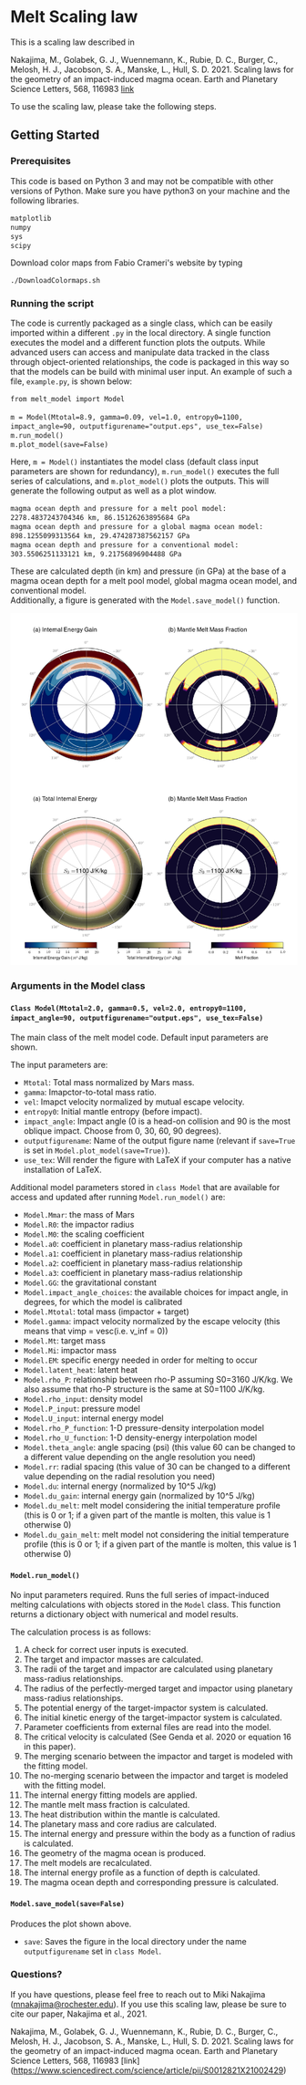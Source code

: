 # Melt Scaling law 

This is a scaling law described in 

Nakajima, M., Golabek, G. J., Wuennemann, K., Rubie, D. C., Burger, C., Melosh, H. J., Jacobson, S. A., Manske, L., Hull, S. D. 2021. Scaling laws for the geometry of an impact-induced magma ocean. Earth and Planetary Science Letters, 568, 116983 [link](https://www.sciencedirect.com/science/article/pii/S0012821X21002429)

To use the scaling law, please take the following steps.

## Getting Started


### Prerequisites

This code is based on Python 3 and may not be compatible with other versions of Python. Make sure you have python3 on your machine and the following libraries.

```
matplotlib
numpy
sys
scipy

```

Download color maps from Fabio Crameri's website by typing

```
./DownloadColormaps.sh 
```


### Running the script

The code is currently packaged as a single class, which can be easily imported within a different `.py` in the local directory.
A single function executes the model and a different function plots the outputs. While advanced users can access and manipulate data tracked in the class through object-oriented relationships, the code is packaged in this way so that the models can be build with minimal user input.
An example of such a file, `example.py`, is shown below:

```
from melt_model import Model

m = Model(Mtotal=8.9, gamma=0.09, vel=1.0, entropy0=1100, impact_angle=90, outputfigurename="output.eps", use_tex=False)
m.run_model()
m.plot_model(save=False)
```

Here, `m = Model()` instantiates the model class (default class input parameters are shown for redundancy), `m.run_model()` executes the full series of calculations, and `m.plot_model()` plots the outputs.
This will generate the following output as well as a plot window.

```
magma ocean depth and pressure for a melt pool model: 2278.4837243704346 km, 86.15126263895684 GPa
magma ocean depth and pressure for a global magma ocean model: 898.1255099313564 km, 29.474287387562157 GPa
magma ocean depth and pressure for a conventional model: 303.5506251133121 km, 9.21756896904488 GPa
```

These are calculated depth (in km) and pressure (in GPa) at the base of a magma ocean depth for a melt pool model, global magma ocean model, and conventional model. <br />
Additionally, a figure is generated with the `Model.save_model()` function. <br />

![output.png](https://github.com/mikinakajima/MeltScalingLaw/blob/master/output.png)

### Arguments in the Model class

#### `Class Model(Mtotal=2.0, gamma=0.5, vel=2.0, entropy0=1100, impact_angle=90, outputfigurename="output.eps", use_tex=False)`
The main class of the melt model code. Default input parameters are shown.

The input parameters are:
- `Mtotal`: Total mass normalized by Mars mass.
- `gamma`: Imapctor-to-total mass ratio.
- `vel`: Imapct velocity normalized by mutual escape velocity.
- `entropy0`: Initial mantle entropy (before impact).
- `impact_angle`: Impact angle (0 is a head-on collision and 90 is the most oblique impact. Choose from 0, 30, 60, 90 degrees).
- `outputfigurename`: Name of the output figure name (relevant if `save=True` is set in `Model.plot_model(save=True)`).
- `use_tex`: Will render the figure with LaTeX if your computer has a native installation of LaTeX.

Additional model parameters stored in `class Model` that are available for access and updated after running `Model.run_model()` are:
- `Model.Mmar`: the mass of Mars
- `Model.R0`: the impactor radius
- `Model.M0`: the scaling coefficient
- `Model.a0`: coefficient in planetary mass-radius relationship
- `Model.a1`: coefficient in planetary mass-radius relationship
- `Model.a2`: coefficient in planetary mass-radius relationship
- `Model.a3`: coefficient in planetary mass-radius relationship
- `Model.GG`: the gravitational constant
- `Model.impact_angle_choices`: the available choices for impact angle, in degrees, for which the model is calibrated
- `Model.Mtotal`: total mass (impactor + target)
- `Model.gamma`: impact velocity normalized by the escape velocity (this means that vimp = vesc(i.e. v_inf = 0))
- `Model.Mt`: target mass
- `Model.Mi`: impactor mass
- `Model.EM`: specific energy needed in order for melting to occur
- `Model.latent_heat`: latent heat
- `Model.rho_P`: relationship between rho-P assuming S0=3160 J/K/kg. We also assume that rho-P structure is the same at S0=1100 J/K/kg.
- `Model.rho_input`: density model
- `Model.P_input`: pressure model
- `Model.U_input`: internal energy model
- `Model.rho_P_function`: 1-D pressure-density interpolation model
- `Model.rho_U_function`:  1-D density-energy interpolation model
- `Model.theta_angle`: angle spacing (psi) (this value 60 can be changed to a different value depending on the angle resolution you need)
- `Model.rr`: radial spacing (this value of 30 can be changed to a different value depending on the radial resolution you need)
- `Model.du`: internal energy (normalized by 10^5 J/kg)
- `Model.du_gain`: internal energy gain (normalized by 10^5 J/kg)
- `Model.du_melt`: melt model considering the initial temperature profile (this is 0 or 1; if a given part of the mantle is molten, this value is 1 otherwise 0)
- `Model.du_gain_melt`: melt model not considering the initial temperature profile (this is 0 or 1; if a given part of the mantle is molten, this value is 1 otherwise 0)

#### `Model.run_model()`

No input parameters required. Runs the full series of impact-induced melting calculations with objects stored in the `Model` class.
This function returns a dictionary object with numerical and model results.

The calculation process is as follows:
1. A check for correct user inputs is executed.
2. The target and impactor masses are calculated.
3. The radii of the target and impactor are calculated using planetary mass-radius relationships.
4. The radius of the perfectly-merged target and impactor using planetary mass-radius relationships.
5. The potential energy of the target-impactor system is calculated.
6. The initial kinetic energy of the target-impactor system is calculated.
7. Parameter coefficients from external files are read into the model.
8. The critical velocity is calculated (See Genda et al. 2020 or equation 16 in this paper).
9. The merging scenario between the impactor and target is modeled with the fitting model.
10. The no-merging scenario between the impactor and target is modeled with the fitting model.
11. The internal energy fitting models are applied.
12. The mantle melt mass fraction is calculated.
13. The heat distribution within the mantle is calculated.
14. The planetary mass and core radius are calculated.
15. The internal energy and pressure within the body as a function of radius is calculated.
16. The geometry of the magma ocean is produced.
17. The melt models are recalculated.
18. The internal energy profile as a function of depth is calculated.
19. The magma ocean depth and corresponding pressure is calculated.

#### `Model.save_model(save=False)`
Produces the plot shown above.

- `save`: Saves the figure in the local directory under the name `outputfigurename` set in `class Model`.


### Questions?

If you have questions, please feel free to reach out to Miki Nakajima (mnakajima@rochester.edu). If you use this scaling law, please be sure to cite our paper, Nakajima et al., 2021. 

Nakajima, M., Golabek, G. J., Wuennemann, K., Rubie, D. C., Burger, C., Melosh, H. J., Jacobson, S. A., Manske, L., Hull, S. D. 2021. Scaling laws for the geometry of an impact-induced magma ocean. Earth and Planetary Science Letters, 568, 116983 [link] (https://www.sciencedirect.com/science/article/pii/S0012821X21002429)


